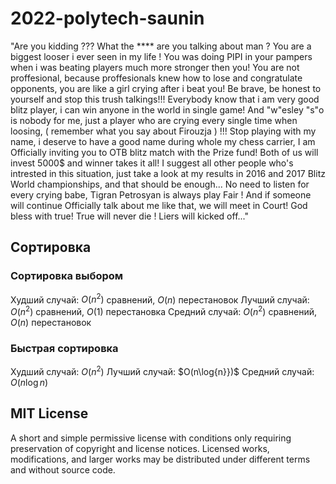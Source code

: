 # 2022-polytech-saunin

"Are you kidding ??? What the **** are you talking about man ? You are a biggest looser i ever seen in my life ! You was doing PIPI in your pampers when i was beating players much more stronger then you! You are not proffesional, because proffesionals knew how to lose and congratulate opponents, you are like a girl crying after i beat you! Be brave, be honest to yourself and stop this trush talkings!!! Everybody know that i am very good blitz player, i can win anyone in the world in single game! And "w"esley "s"o is nobody for me, just a player who are crying every single time when loosing, ( remember what you say about Firouzja ) !!! Stop playing with my name, i deserve to have a good name during whole my chess carrier, I am Officially inviting you to OTB blitz match with the Prize fund! Both of us will invest 5000$ and winner takes it all! I suggest all other people who's intrested in this situation, just take a look at my results in 2016 and 2017 Blitz World championships, and that should be enough... No need to listen for every crying babe, Tigran Petrosyan is always play Fair ! And if someone will continue Officially talk about me like that, we will meet in Court! God bless with true! True will never die ! Liers will kicked off..."

## Сортировка

### Сортировка выбором

Худший случай: $O(n^{2})$ сравнений, $O(n)$ перестановок
Лучший случай: $O(n^{2})$ сравнений, $O(1)$ перестановка
Средний случай: $O(n^{2})$ сравнений, $O(n)$ перестановок

### Быстрая сортировка

Худший случай: $O(n^2)$
Лучший случай: $O(n\log{n}})$
Средний случай: $O(n\log{n})$

## MIT License

A short and simple permissive license with conditions only requiring preservation of copyright and license notices. Licensed works, modifications, and larger works may be distributed under different terms and without source code.
